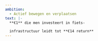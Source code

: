 ```yaml
---
ambition: 
  - Actief bewegen en verplaatsen
text: |-
  **€1** die men investeert in fiets-

  infrastructuur leidt tot **€14 return**
---
```

